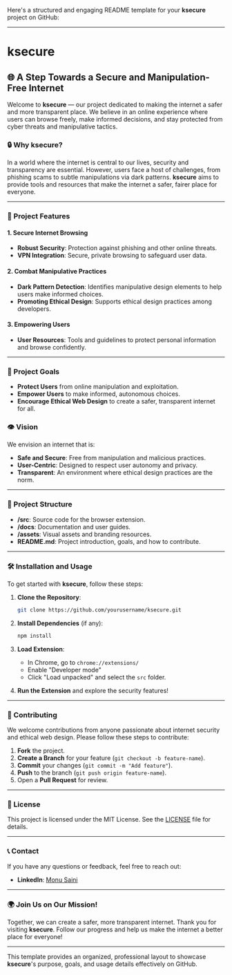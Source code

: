 Here's a structured and engaging README template for your **ksecure** project on GitHub:

---

# ksecure

## 🌐 A Step Towards a Secure and Manipulation-Free Internet

Welcome to **ksecure** — our project dedicated to making the internet a safer and more transparent place. We believe in an online experience where users can browse freely, make informed decisions, and stay protected from cyber threats and manipulative tactics. 

### 🔒 Why ksecure?

In a world where the internet is central to our lives, security and transparency are essential. However, users face a host of challenges, from phishing scams to subtle manipulations via dark patterns. **ksecure** aims to provide tools and resources that make the internet a safer, fairer place for everyone.

---

### 🚀 Project Features

#### 1. **Secure Internet Browsing**
   - **Robust Security**: Protection against phishing and other online threats.
   - **VPN Integration**: Secure, private browsing to safeguard user data.

#### 2. **Combat Manipulative Practices**
   - **Dark Pattern Detection**: Identifies manipulative design elements to help users make informed choices.
   - **Promoting Ethical Design**: Supports ethical design practices among developers.

#### 3. **Empowering Users**
   - **User Resources**: Tools and guidelines to protect personal information and browse confidently.

---

### 🎯 Project Goals

- **Protect Users** from online manipulation and exploitation.
- **Empower Users** to make informed, autonomous choices.
- **Encourage Ethical Web Design** to create a safer, transparent internet for all.

### 👁️ Vision

We envision an internet that is:
- **Safe and Secure**: Free from manipulation and malicious practices.
- **User-Centric**: Designed to respect user autonomy and privacy.
- **Transparent**: An environment where ethical design practices are the norm.

---

### 📁 Project Structure

- **/src**: Source code for the browser extension.
- **/docs**: Documentation and user guides.
- **/assets**: Visual assets and branding resources.
- **README.md**: Project introduction, goals, and how to contribute.

---

### 🛠️ Installation and Usage

To get started with **ksecure**, follow these steps:

1. **Clone the Repository**:
   ```bash
   git clone https://github.com/yourusername/ksecure.git
   ```
2. **Install Dependencies** (if any):
   ```bash
   npm install
   ```
3. **Load Extension**:
   - In Chrome, go to `chrome://extensions/`
   - Enable "Developer mode"
   - Click "Load unpacked" and select the `src` folder.

4. **Run the Extension** and explore the security features!

---

### 🤝 Contributing

We welcome contributions from anyone passionate about internet security and ethical web design. Please follow these steps to contribute:

1. **Fork** the project.
2. **Create a Branch** for your feature (`git checkout -b feature-name`).
3. **Commit** your changes (`git commit -m "Add feature"`).
4. **Push** to the branch (`git push origin feature-name`).
5. Open a **Pull Request** for review.

---

### 📜 License

This project is licensed under the MIT License. See the [LICENSE](./LICENSE) file for details.

---

### 📞 Contact

If you have any questions or feedback, feel free to reach out:

- **LinkedIn**: [Monu Saini](https://www.linkedin.com/in/monupydev)

---

### 🌍 Join Us on Our Mission!

Together, we can create a safer, more transparent internet. Thank you for visiting **ksecure**. Follow our progress and help us make the internet a better place for everyone!

--- 

This template provides an organized, professional layout to showcase **ksecure**'s purpose, goals, and usage details effectively on GitHub.
